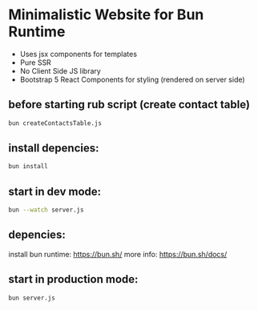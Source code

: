 # Minimalistic Website for Bun Runtime

- Uses jsx components for templates
- Pure SSR
- No Client Side JS library
- Bootstrap 5 React Components for styling (rendered on server side)

## before starting rub script (create contact table)
```bash
bun createContactsTable.js
```

## install depencies:
```bash
bun install
```

## start in dev mode:
```bash
bun --watch server.js 
```

## depencies:
install bun runtime: https://bun.sh/
more info: https://bun.sh/docs/

## start in production mode:
```bash
bun server.js 
```
